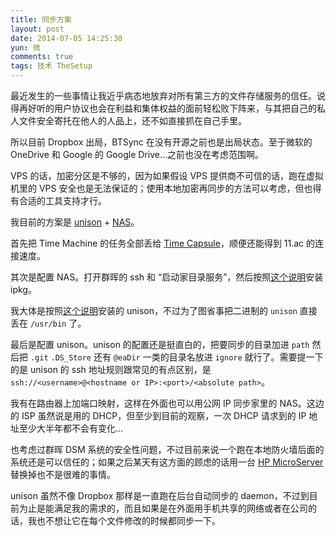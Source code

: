 ```yaml
---
title: 同步方案
layout: post
date: 2014-07-05 14:25:30
yun: 微
comments: true
tags: 技术 TheSetup
---
```

最近发生的一些事情让我近乎病态地放弃对所有第三方的文件存储服务的信任。说得再好听的用户协议也会在利益和集体权益的面前轻松败下阵来，与其把自己的私人文件安全寄托在他人的人品上，还不如直接抓在自己手里。

所以目前 Dropbox 出局，BTSync 在没有开源之前也是出局状态。至于微软的  OneDrive 和 Google 的 Google Drive…之前也没在考虑范围啊。

VPS 的话，加密分区是不够的，因为如果假设 VPS 提供商不可信的话，跑在虚拟机里的 VPS 安全也是无法保证的；使用本地加密再同步的方法可以考虑，但也得有合适的工具支持才行。

我目前的方案是 [unison](http://www.cis.upenn.edu/~bcpierce/unison/index.html) + [NAS](http://www.amazon.com/Synology-DiskStation-Diskless-Network-Attached/dp/B005YW7OLM)。

首先把 Time Machine 的任务全部丢给 [Time Capsule](https://www.apple.com/airport-time-capsule/)，顺便还能得到 11.ac 的连接速度。

其次是配置 NAS。打开群晖的 ssh 和 “启动家目录服务”，然后按照[这个说明](http://forum.synology.com/wiki/index.php/Overview_on_modifying_the_Synology_Server,_bootstrap,_ipkg_etc)安装 ipkg。

我大体是按照[这个说明](http://www.multigesture.net/articles/how-to-compile-unison-for-a-synology-ds212/)安装的 unison，不过为了图省事把二进制的 `unison` 直接丢在 `/usr/bin` 了。

最后是配置 unison。unison 的配置还是挺直白的，把要同步的目录加进 `path` 然后把 `.git` `.DS_Store` 还有 `@eaDir` 一类的目录名放进 `ignore` 就行了。需要提一下的是 unison 的 ssh 地址规则跟常见的有点区别，是 `ssh://<username>@<hostname or IP>:<port>/<absolute path>`。

我有在路由器上加端口映射，这样在外面也可以用公网 IP 同步家里的 NAS。这边的 ISP 虽然说是用的 DHCP，但至少到目前的观察，一次 DHCP 请求到的 IP 地址至少大半年都不会有变化…

也考虑过群晖 DSM 系统的安全性问题，不过目前来说一个跑在本地防火墙后面的系统还是可以信任的；如果之后某天有这方面的顾虑的话用一台 [HP MicroServer](http://www8.hp.com/us/en/products/proliant-servers/index.html#!view%3Dgrid%26page%3D1%26facet%3DProLiant-MicroServer) 替换掉也不是很难的事情。

unison 虽然不像 Dropbox 那样是一直跑在后台自动同步的 daemon，不过到目前为止是能满足我的需求的，而且如果是在外面用手机共享的网络或者在公司的话，我也不想让它在每个文件修改的时候都同步一下。
